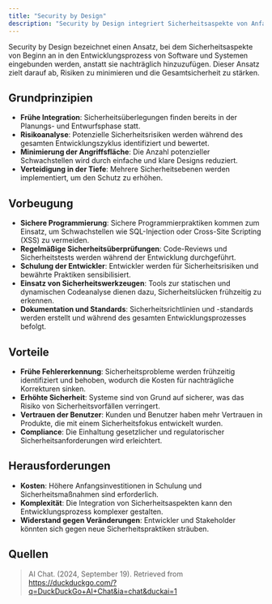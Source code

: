 ```yaml
---
title: "Security by Design"
description: "Security by Design integriert Sicherheitsaspekte von Anfang an in den Entwicklungsprozess. Prinzipien wie frühe Integration und Risikoanalyse minimieren Angriffsflächen. Vorteile sind frühe Fehlererkennung und erhöhte Sicherheit."
---
```


Security by Design bezeichnet einen Ansatz, bei dem Sicherheitsaspekte von Beginn an in den Entwicklungsprozess von Software und Systemen eingebunden werden, anstatt sie nachträglich hinzuzufügen. Dieser Ansatz zielt darauf ab, Risiken zu minimieren und die Gesamtsicherheit zu stärken.

## Grundprinzipien
- **Frühe Integration**: Sicherheitsüberlegungen finden bereits in der Planungs- und Entwurfsphase statt.
- **Risikoanalyse**: Potenzielle Sicherheitsrisiken werden während des gesamten Entwicklungszyklus identifiziert und bewertet.
- **Minimierung der Angriffsfläche**: Die Anzahl potenzieller Schwachstellen wird durch einfache und klare Designs reduziert.
- **Verteidigung in der Tiefe**: Mehrere Sicherheitsebenen werden implementiert, um den Schutz zu erhöhen.

## Vorbeugung
- **Sichere Programmierung**: Sichere Programmierpraktiken kommen zum Einsatz, um Schwachstellen wie SQL-Injection oder Cross-Site Scripting (XSS) zu vermeiden.
- **Regelmäßige Sicherheitsüberprüfungen**: Code-Reviews und Sicherheitstests werden während der Entwicklung durchgeführt.
- **Schulung der Entwickler**: Entwickler werden für Sicherheitsrisiken und bewährte Praktiken sensibilisiert.
- **Einsatz von Sicherheitswerkzeugen**: Tools zur statischen und dynamischen Codeanalyse dienen dazu, Sicherheitslücken frühzeitig zu erkennen.
- **Dokumentation und Standards**: Sicherheitsrichtlinien und -standards werden erstellt und während des gesamten Entwicklungsprozesses befolgt.

## Vorteile
- **Frühe Fehlererkennung**: Sicherheitsprobleme werden frühzeitig identifiziert und behoben, wodurch die Kosten für nachträgliche Korrekturen sinken.
- **Erhöhte Sicherheit**: Systeme sind von Grund auf sicherer, was das Risiko von Sicherheitsvorfällen verringert.
- **Vertrauen der Benutzer**: Kunden und Benutzer haben mehr Vertrauen in Produkte, die mit einem Sicherheitsfokus entwickelt wurden.
- **Compliance**: Die Einhaltung gesetzlicher und regulatorischer Sicherheitsanforderungen wird erleichtert.

## Herausforderungen
- **Kosten**: Höhere Anfangsinvestitionen in Schulung und Sicherheitsmaßnahmen sind erforderlich.
- **Komplexität**: Die Integration von Sicherheitsaspekten kann den Entwicklungsprozess komplexer gestalten.
- **Widerstand gegen Veränderungen**: Entwickler und Stakeholder könnten sich gegen neue Sicherheitspraktiken sträuben.

## Quellen
> AI Chat. (2024, September 19). Retrieved from https://duckduckgo.com/?q=DuckDuckGo+AI+Chat&ia=chat&duckai=1